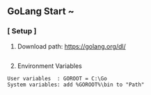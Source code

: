 ## GoLang Start ~
### [ Setup ]
1) Download path: https://golang.org/dl/
```

```
2) Environment Variables
```
User variables  : GOROOT = C:\Go
System variables: add %GOROOT%\bin to "Path"
```
